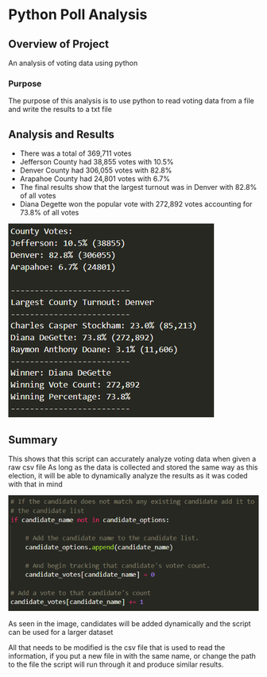 # Python Poll Analysis

## Overview of Project
An analysis of voting data using python

### Purpose
The purpose of this analysis is to use python to read voting data from a file and write the results to a txt file

## Analysis and Results
- There was a total of 369,711 votes
- Jefferson County had 38,855 votes with 10.5%
- Denver County had 306,055 votes with 82.8%
- Arapahoe County had 24,801 votes with 6.7%
- The final results show that the largest turnout was in Denver with 82.8% of all votes
- Diana Degette won the popular vote with 272,892 votes accounting for 73.8% of all votes

![results](https://raw.githubusercontent.com/Queach/election_analysis/main/Resources/Election%20Results.png "results")

## Summary

This shows that this script can accurately analyze voting data when given a raw csv file
As long as the data is collected and stored the same way as this election, it will be able to dynamically analyze the results as it was coded with that in mind

![code](https://raw.githubusercontent.com/Queach/election_analysis/main/Resources/Coding%20Example.png "code")

As seen in the image, candidates will be added dynamically and the script can be used for a larger dataset

All that needs to be modified is the csv file that is used to read the information, if you put a new file in with the same name, or change the path to the file
the script will run through it and produce similar results.
